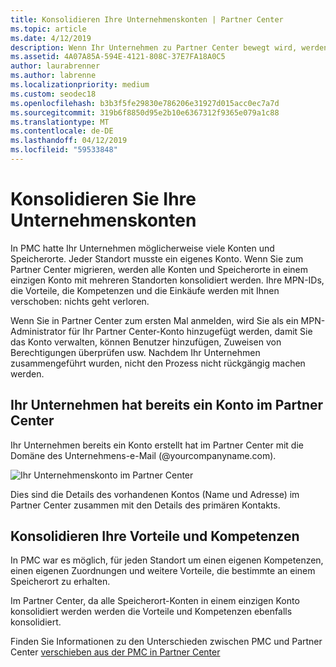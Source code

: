 ```yaml
---
title: Konsolidieren Ihre Unternehmenskonten | Partner Center
ms.topic: article
ms.date: 4/12/2019
description: Wenn Ihr Unternehmen zu Partner Center bewegt wird, werden alle Konten in einem einzigen Konto zusammengefasst.
ms.assetid: 4A07A85A-594E-4121-808C-37E7FA18A0C5
author: laurabrenner
ms.author: labrenne
ms.localizationpriority: medium
ms.custom: seodec18
ms.openlocfilehash: b3b3f5fe29830e786206e31927d015acc0ec7a7d
ms.sourcegitcommit: 319b6f8850d95e2b10e6367312f9365e079a1c88
ms.translationtype: MT
ms.contentlocale: de-DE
ms.lasthandoff: 04/12/2019
ms.locfileid: "59533848"
---
```

# <a name="consolidate-your-company-accounts"></a>Konsolidieren Sie Ihre Unternehmenskonten

In PMC hatte Ihr Unternehmen möglicherweise viele Konten und Speicherorte. Jeder Standort musste ein eigenes Konto. Wenn Sie zum Partner Center migrieren, werden alle Konten und Speicherorte in einem einzigen Konto mit mehreren Standorten konsolidiert werden. Ihre MPN-IDs, die Vorteile, die Kompetenzen und die Einkäufe werden mit Ihnen verschoben: nichts geht verloren. 

Wenn Sie in Partner Center zum ersten Mal anmelden, wird Sie als ein MPN-Administrator für Ihr Partner Center-Konto hinzugefügt werden, damit Sie das Konto verwalten, können Benutzer hinzufügen, Zuweisen von Berechtigungen überprüfen usw. Nachdem Ihr Unternehmen zusammengeführt wurden, nicht den Prozess nicht rückgängig machen werden.

## <a name="your-company-already-has-an-account-in-partner-center"></a>Ihr Unternehmen hat bereits ein Konto im Partner Center

Ihr Unternehmen bereits ein Konto erstellt hat im Partner Center mit die Domäne des Unternehmens-e-Mail (@yourcompanyname.com).

![Ihr Unternehmenskonto im Partner Center](images/company1.png)

Dies sind die Details des vorhandenen Kontos (Name und Adresse) im Partner Center zusammen mit den Details des primären Kontakts. 

## <a name="consolidating-your-benefits-and-competencies"></a>Konsolidieren Ihre Vorteile und Kompetenzen

In PMC war es möglich, für jeden Standort um einen eigenen Kompetenzen, einen eigenen Zuordnungen und weitere Vorteile, die bestimmte an einem Speicherort zu erhalten.

Im Partner Center, da alle Speicherort-Konten in einem einzigen Konto konsolidiert werden werden die Vorteile und Kompetenzen ebenfalls konsolidiert. 

Finden Sie Informationen zu den Unterschieden zwischen PMC und Partner Center [verschieben aus der PMC in Partner Center](pmc-pc-map.md)